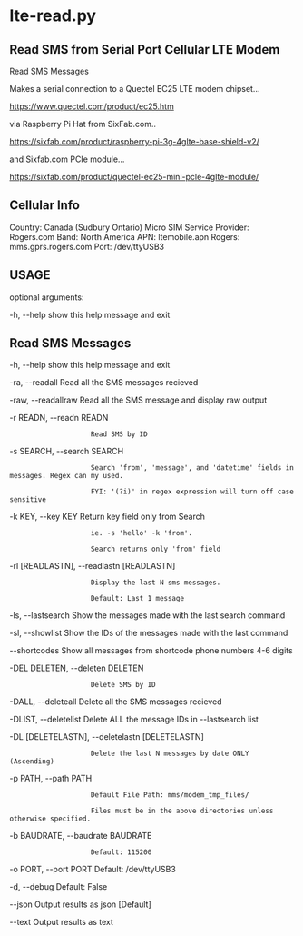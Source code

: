 # lte-read.py

Read SMS from Serial Port Cellular LTE Modem
----------------------------------------------------

Read SMS Messages

Makes a serial connection to a Quectel EC25 LTE modem chipset...

  https://www.quectel.com/product/ec25.htm
  
via Raspberry Pi Hat from SixFab.com..
  
  https://sixfab.com/product/raspberry-pi-3g-4glte-base-shield-v2/
  
and Sixfab.com PCIe module...

  https://sixfab.com/product/quectel-ec25-mini-pcle-4glte-module/
  
Cellular Info
-------------

Country: Canada (Sudbury Ontario)
Micro SIM Service Provider: Rogers.com
Band: North America
APN: ltemobile.apn
Rogers: mms.gprs.rogers.com
Port: /dev/ttyUSB3
  
  
USAGE
-----

optional arguments:

  -h, --help            show this help message and exit


  Read SMS Messages
  --------------------
  
  -h, --help            show this help message and exit
  
  -ra, --readall        Read all the SMS messages recieved
  
  -raw, --readallraw    Read all the SMS message and display raw output
  
  -r READN, --readn READN
  
                        Read SMS by ID
                        
  -s SEARCH, --search SEARCH
  
                        Search 'from', 'message', and 'datetime' fields in messages. Regex can my used.
                        
                        FYI: '(?i)' in regex expression will turn off case sensitive
                        
  -k KEY, --key KEY     Return key field only from Search
  
                        ie. -s 'hello' -k 'from'.
                        
                        Search returns only 'from' field
                        
  -rl [READLASTN], --readlastn [READLASTN]
  
                        Display the last N sms messages.
                        
                        Default: Last 1 message
                        
  -ls, --lastsearch     Show the messages made with the last search command
  
  -sl, --showlist       Show the IDs of the messages made with the last command
  
  --shortcodes          Show all messages from shortcode phone numbers 4-6 digits
  
  -DEL DELETEN, --deleten DELETEN
  
                        Delete SMS by ID
                        
  -DALL, --deleteall    Delete all the SMS messages recieved
  
  -DLIST, --deletelist  Delete ALL the message IDs in --lastsearch list
  
  -DL [DELETELASTN], --deletelastn [DELETELASTN]
  
                        Delete the last N messages by date ONLY (Ascending)
                        
  -p PATH, --path PATH  
  
                        Default File Path: mms/modem_tmp_files/
                        
                        Files must be in the above directories unless otherwise specified.
                        
  -b BAUDRATE, --baudrate BAUDRATE
  
                        Default: 115200
                        
  -o PORT, --port PORT  Default: /dev/ttyUSB3
  
  -d, --debug           Default: False
  
  --json                Output results as json [Default]
  
  --text                Output results as text

